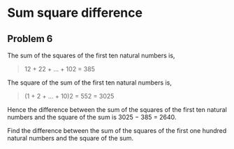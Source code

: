# Sum square difference

## Problem 6

The sum of the squares of the first ten natural numbers is,

> 12 + 22 + ... + 102 = 385

The square of the sum of the first ten natural numbers is,

> (1 + 2 + ... + 10)2 = 552 = 3025

Hence the difference between the sum of the squares of the first ten natural
numbers and the square of the sum is 3025 − 385 = 2640.

Find the difference between the sum of the squares of the first one hundred
natural numbers and the square of the sum.
